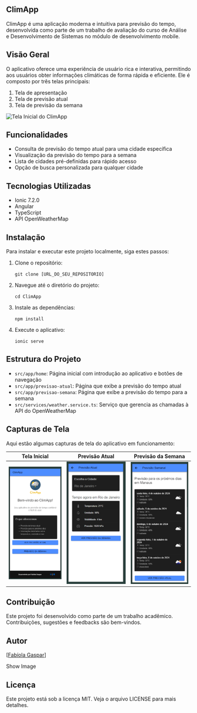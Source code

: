 ## ClimApp

ClimApp é uma aplicação moderna e intuitiva para previsão do tempo, desenvolvida como parte de um trabalho de avaliação do curso de Análise e Desenvolvimento de Sistemas no módulo de desenvolvimento mobile.

## Visão Geral

O aplicativo oferece uma experiência de usuário rica e interativa, permitindo aos usuários obter informações climáticas de forma rápida e eficiente. Ele é composto por três telas principais:

1. Tela de apresentação
2. Tela de previsão atual
3. Tela de previsão da semana

![Tela Inicial do ClimApp](src/assets/img/telaInicial.png.)

## Funcionalidades

- Consulta de previsão do tempo atual para uma cidade específica
- Visualização da previsão do tempo para a semana
- Lista de cidades pré-definidas para rápido acesso
- Opção de busca personalizada para qualquer cidade

## Tecnologias Utilizadas

- Ionic 7.2.0
- Angular
- TypeScript
- API OpenWeatherMap

## Instalação

Para instalar e executar este projeto localmente, siga estes passos:

1. Clone o repositório:
   ```
   git clone [URL_DO_SEU_REPOSITORIO]
   ```

2. Navegue até o diretório do projeto:
   ```
   cd ClimApp
   ```

3. Instale as dependências:
   ```
   npm install
   ```

4. Execute o aplicativo:
   ```
   ionic serve
   ```

## Estrutura do Projeto

- `src/app/home`: Página inicial com introdução ao aplicativo e botões de navegação
- `src/app/previsao-atual`: Página que exibe a previsão do tempo atual
- `src/app/previsao-semana`: Página que exibe a previsão do tempo para a semana
- `src/services/weather.service.ts`: Serviço que gerencia as chamadas à API do OpenWeatherMap

## Capturas de Tela

Aqui estão algumas capturas de tela do aplicativo em funcionamento:

| Tela Inicial | Previsão Atual | Previsão da Semana |
|:------------:|:--------------:|:------------------:|
| ![Tela Inicial](src/assets/img/telaInicial.png) | ![Previsão Atual](src/assets/img/atual.png) | ![Previsão da Semana](src/assets/img/semanal.png) |

## Contribuição

Este projeto foi desenvolvido como parte de um trabalho acadêmico. Contribuições, sugestões e feedbacks são bem-vindos.

## Autor
[[Fabíola Gaspar](https://www.linkedin.com/in/fabiola-melo-6a285a1bb/)]

Show Image


## Licença

Este projeto está sob a licença MIT. Veja o arquivo LICENSE para mais detalhes.
